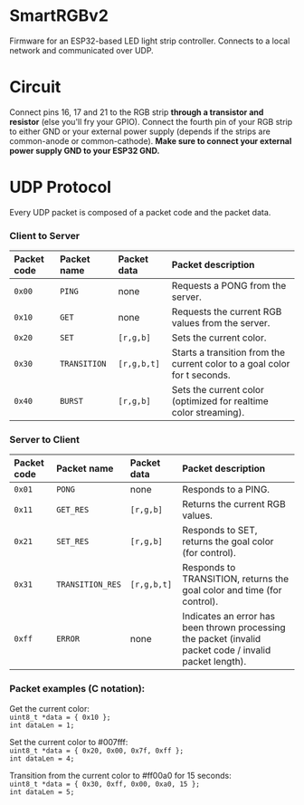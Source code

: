 # SmartRGBv2
Firmware for an ESP32-based LED light strip controller. Connects to a local network and communicated over UDP.

# Circuit
Connect pins 16, 17 and 21 to the RGB strip **through a transistor and resistor** (else you'll fry your GPIO). Connect the fourth pin of your RGB strip to either GND or your external power supply (depends if the strips are common-anode or common-cathode). **Make sure to connect your external power supply GND to your ESP32 GND.**

# UDP Protocol
Every UDP packet is composed of a packet code and the packet data.  

### Client to Server
| Packet code | Packet name  | Packet data | Packet description                                                        |
|:------------|:-------------|:------------|:--------------------------------------------------------------------------|
| `0x00`      | `PING`       | none        | Requests a PONG from the server.                                          |
| `0x10`      | `GET`        | none        | Requests the current RGB values from the server.                          |
| `0x20`      | `SET`        | `[r,g,b]`   | Sets the current color.                                                   |
| `0x30`      | `TRANSITION` | `[r,g,b,t]` | Starts a transition from the current color to a goal color for t seconds. |
| `0x40`      | `BURST`      | `[r,g,b]`   | Sets the current color (optimized for realtime color streaming).          |

### Server to Client
| Packet code | Packet name      | Packet data | Packet description                                                                                      |
|:------------|:-----------------|:------------|:--------------------------------------------------------------------------------------------------------|
| `0x01`      | `PONG`           | none        | Responds to a PING.                                                                                     |
| `0x11`      | `GET_RES`        | `[r,g,b]`   | Returns the current RGB values.                                                                         |
| `0x21`      | `SET_RES`        | `[r,g,b]`   | Responds to SET, returns the goal color (for control).                                                  |
| `0x31`      | `TRANSITION_RES` | `[r,g,b,t]` | Responds to TRANSITION, returns the goal color and time (for control).                                  |
| `0xff`      | `ERROR`          | none        | Indicates an error has been thrown processing the packet (invalid packet code / invalid packet length). |

### Packet examples (C notation):  
Get the current color:  
`uint8_t *data = { 0x10 };`  
`int dataLen = 1;`  
  
Set the current color to #007fff:  
`uint8_t *data = { 0x20, 0x00, 0x7f, 0xff };`  
`int dataLen = 4;`  
  
Transition from the current color to #ff00a0 for 15 seconds:  
`uint8_t *data = { 0x30, 0xff, 0x00, 0xa0, 15 };`  
`int dataLen = 5;`  
